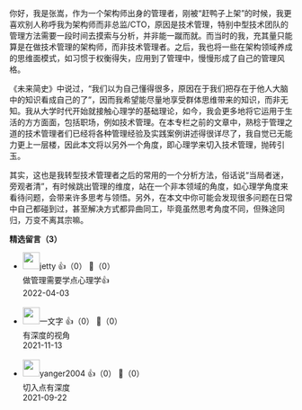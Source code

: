 你好，我是张嵩，作为一个架构师出身的管理者，刚被“赶鸭子上架”的时候，我更喜欢别人称呼我为架构师而非总监/CTO，原因是技术管理，特别中型技术团队的管理方法需要一段时间去摸索与分析，并非能一蹴而就。而当时的我，充其量只能算是在做技术管理的架构师，而非技术管理者。之后，我也将一些在架构领域养成的思维面模式，如习惯于权衡得失，应用到了管理中，慢慢形成了自己的管理风格。

《未来简史》中说过，“我们以为自己懂得很多，原因在于我们把存在于他人大脑中的知识看成自己的了”，因而我希望能尽量地享受群体思维带来的知识，而非无知。我从大学时代开始就接触心理学的基础理论，如今，我会更多地将它运用于生活的方方面面，包括职场，例如技术管理。在本专栏之前的文章中，熟稔于管理之道的技术管理者们已经将各种管理经验及实践案例讲述得很详尽了，我自觉已无能力更上一层楼，因此本文将以另外一个角度，即心理学来切入技术管理，抛砖引玉。

其实，这也是我转型技术管理者之后的常用的一个分析方法，俗话说“当局者迷，旁观者清”，有时候跳出管理的维度，站在一个非本领域的角度，如心理学角度来看待问题，会带来许多思考与领悟。另外，在本文中你可能会发现很多问题在日常中自己都碰到过，甚至解决方式都异曲同工，毕竟虽然思考角度不同，但殊途同归，万变不离其宗嘛。
<div><strong>精选留言（3）</strong></div><ul>
<li><img src="http://thirdwx.qlogo.cn/mmopen/vi_32/yZjmpxIOECRJ7Nk1ianruY4frFeXqLp53jrrVNdYIyVmAmvR0lG5Hvn7mqL3BNexpEdnCbUZWlu7j9csIKQHI9w/132" width="30px"><span>jetty</span> 👍（0） 💬（0）<div>做管理需要学点心理学👍</div>2022-04-03</li><br/><li><img src="https://static001.geekbang.org/account/avatar/00/0f/ec/4f/84415aa2.jpg" width="30px"><span>一文字</span> 👍（0） 💬（0）<div>有深度的视角</div>2021-11-13</li><br/><li><img src="http://thirdwx.qlogo.cn/mmopen/vi_32/DYAIOgq83erms9qcIFYZ4npgLYPu1QgxQyaXcj64ZBicNVeBRWcYUpCZ9p0BGsrEcX8heibMLCV4Gde4P9pf7PjA/132" width="30px"><span>yanger2004</span> 👍（0） 💬（0）<div>切入点有深度</div>2021-09-22</li><br/>
</ul>